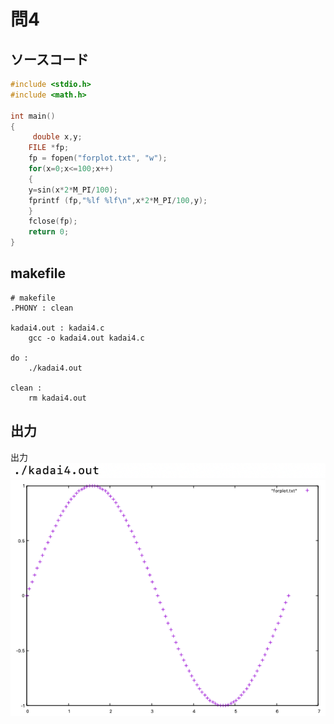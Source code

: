 # 問4

## ソースコード
```C
#include <stdio.h>
#include <math.h>

int main()
{
     double x,y;
    FILE *fp;
    fp = fopen("forplot.txt", "w");
    for(x=0;x<=100;x++)
    {
    y=sin(x*2*M_PI/100);
    fprintf (fp,"%lf %lf\n",x*2*M_PI/100,y);
    }
    fclose(fp);
    return 0;
}
```

## makefile
```
# makefile
.PHONY : clean

kadai4.out : kadai4.c
    gcc -o kadai4.out kadai4.c
    
do :
    ./kadai4.out
    
clean :
    rm kadai4.out
```
## 出力
出力
![](/images/4.png)
![](/images/plot.png)

